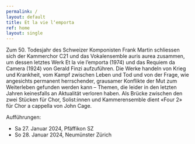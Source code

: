 ```yaml
---
permalink: /
layout: default
title: Et la vie l‘emporta
ref: home
layout: single
---
```


Zum 50. Todesjahr des Schweizer Komponisten Frank Martin schliessen sich der Kammerchor C21 und das Vokalensemble auris aurea zusammen, um dessen letztes Werk Et la vie l’emporta (1974) und das Requiem da Camera (1924) von Gerald Finzi aufzuführen. Die Werke handeln von Krieg und Krankheit, vom Kampf zwischen Leben und Tod und von der Frage, wie angesichts permanent herrschender, grausamer Konflikte der Mut zum Weiterleben gefunden werden kann – Themen, die leider in den letzten Jahren keinesfalls an Aktualität verloren haben. Als Brücke zwischen den zwei Stücken für Chor, Solist:innen und Kammerensemble dient «Four 2» für Chor a cappella von John Cage.


Aufführungen:
- Sa 27. Januar 2024, Pfäffikon SZ
- So 28. Januar 2024, Neumünster Zürich
